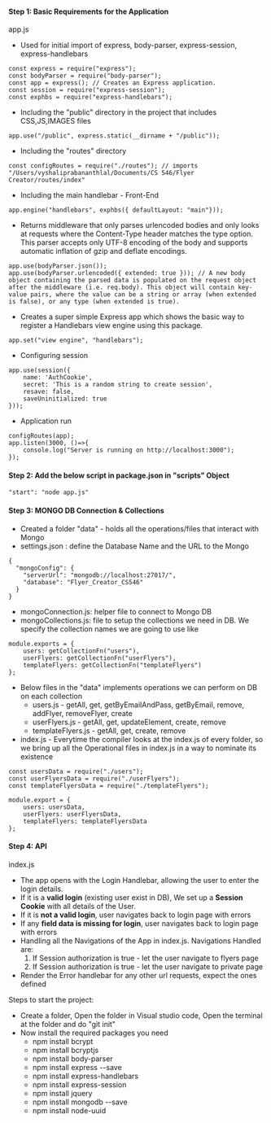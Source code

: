 #### Step 1: Basic Requirements for the Application

app.js 
* Used for initial import of express, body-parser, express-session, express-handlebars
```
const express = require("express");
const bodyParser = require("body-parser");
const app = express(); // Creates an Express application. 
const session = require("express-session");
const exphbs = require("express-handlebars");
```
* Including the "public" directory in the project that includes CSS,JS,IMAGES files
```
app.use("/public", express.static(__dirname + "/public"));
```
* Including the "routes" directory
```
const configRoutes = require("./routes"); // imports "/Users/vyshaliprabananthlal/Documents/CS 546/Flyer Creator/routes/index"
```
* Including the main handlebar - Front-End 
```
app.engine("handlebars", exphbs({ defaultLayout: "main"}));
```
* Returns middleware that only parses urlencoded bodies and only looks at requests where the Content-Type header matches the type option. This parser accepts only UTF-8 encoding of the body and supports automatic inflation of gzip and deflate encodings.
```
app.use(bodyParser.json());
app.use(bodyParser.urlencoded({ extended: true })); // A new body object containing the parsed data is populated on the request object after the middleware (i.e. req.body). This object will contain key-value pairs, where the value can be a string or array (when extended is false), or any type (when extended is true).
```
* Creates a super simple Express app which shows the basic way to register a Handlebars view engine using this package.
```
app.set("view engine", "handlebars");
```
* Configuring session
```
app.use(session({
    name: 'AuthCookie',
    secret: 'This is a random string to create session',
    resave: false,
    saveUninitialized: true
}));
```
* Application run
```
configRoutes(app);
app.listen(3000, ()=>{
    console.log("Server is running on http://localhost:3000");
});
```

#### Step 2: Add the below script in package.json in "scripts" Object
```
"start": "node app.js"
```

#### Step 3: MONGO DB Connection & Collections
* Created a folder "data" - holds all the operations/files that interact with Mongo
* settings.json : define the Database Name and the URL to the Mongo 
```
{
  "mongoConfig": {
    "serverUrl": "mongodb://localhost:27017/",
    "database": "Flyer_Creator_CS546"
  }
}
```
* mongoConnection.js: helper file to connect to Mongo DB
* mongoCollections.js: file to setup the collections we need in DB. We specify the collection names we are going to use like 
```
module.exports = {
    users: getCollectionFn("users"),
    userFlyers: getCollectionFn("userFlyers"),
    templateFlyers: getCollectionFn("templateFlyers")
};
```
* Below files in the "data" implements operations we can perform on DB on each collection 
    * users.js - getAll, get, getByEmailAndPass, getByEmail, remove, addFlyer, removeFlyer, create
    * userFlyers.js -  getAll, get, updateElement, create, remove
    * templateFlyers.js - getAll, get, create, remove
* index.js - Everytime the compiler looks at the index.js of every folder, so we bring up all the Operational files in index.js in a way to nominate its existence
```
const usersData = require("./users");
const userFlyersData = require("./userFlyers");
const templateFlyersData = require("./templateFlyers");

module.export = {
    users: usersData,
    userFlyers: userFlyersData,
    templateFlyers: templateFlyersData
};
```
#### Step 4: API 
index.js
* The app opens with the Login Handlebar, allowing the user to enter the login details.
* If it is a **valid login** (existing user exist in DB), We set up a **Session Cookie** with all details of the User. 
* If it is **not a valid login**, user navigates back to login page with errors
* If any **field data is missing for login**, user navigates back to login page with errors
* Handling all the Navigations of the App in index.js. Navigations Handled are:
    1. If Session authorization is true - let the user navigate to flyers page
    2. If Session authorization is true - let the user navigate to private page 
* Render the Error handlebar for any other url requests, expect the ones defined 


Steps to start the project:

* Create a folder, Open the folder in Visual studio code, Open the terminal at the folder and do "git init"
* Now install the required packages you need 
    * npm install bcrypt
    * npm install bcryptjs
    * npm install body-parser
    * npm install express --save
    * npm install express-handlebars
    * npm install express-session
    * npm install jquery
    * npm install mongodb --save
    * npm install node-uuid 
